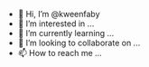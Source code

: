 - 👋 Hi, I’m @kweenfaby
- 👀 I’m interested in ...
- 🌱 I’m currently learning ...
- 💞️ I’m looking to collaborate on ...
- 📫 How to reach me ...

<!---
kweenfaby/kweenfaby is a ✨ special ✨ repository because its `README.md` (this file) appears on your GitHub profile.
You can click the Preview link to take a look at your changes.
--->
